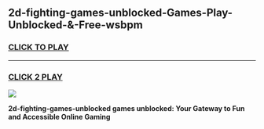 
## 2d-fighting-games-unblocked-Games-Play-Unblocked-&-Free-wsbpm
<h3>
<a href="https://premium76.site?title=2d-fighting-games-unblocked&ref=24A">CLICK TO PLAY</a></h3>
<hr>

<h3>
<a href="https://premium76.site?title=2d-fighting-games-unblocked&ref=24A">CLICK 2 PLAY</a>
  
</h3>

<a href="https://premium76.site?title=2d-fighting-games-unblocked&ref=24A"><img src="https://clearcache.store/games.png"></a>


**2d-fighting-games-unblocked games unblocked: Your Gateway to Fun and Accessible Online Gaming**

